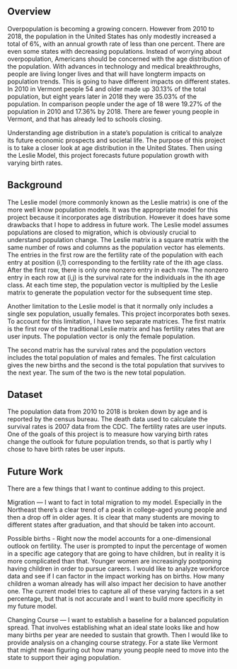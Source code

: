 ## Overview

Overpopulation is becoming a growing concern. However from 2010 to 2018, the population in the United States has only modestly increased a total of 6%, with an annual growth rate of less than one percent. 
There are even some states with decreasing populations. Instead of worrying about overpopulation, Americans should be concerned with the age distribution of the population. With advances in technology and medical breakthroughs, people are living longer lives and that will have longterm impacts on population trends. 
This is going to have different impacts on different states. In 2010 in Vermont people 54 and older made up 30.13% of the total population, but eight years later in 2018 they were 35.03% of the population. 
In comparison people under the age of 18 were 19.27% of the population in 2010 and 17.36% by 2018. There are fewer young people in Vermont, and that has already led to schools closing. 

Understanding age distribution in a state’s population is critical to analyze its future economic prospects and societal life. The purpose of this project is to take a closer look at age distribution in the United States. 
Then using the Leslie Model, this project forecasts future population growth with varying birth rates. 

## Background
The Leslie model (more commonly known as the Leslie matrix) is one of the more well know population models. 
It was the appropriate model for this project because it incorporates age distribution. However it does have some drawbacks that I hope to address in future work. 
The Leslie model assumes populations are closed to migration, which is obviously crucial to understand population change. 
The Leslie matrix is a square matrix with the same number of rows and columns as the population vector has elements. 
The entries in the first row are the fertility rate of the population with each entry at position (i,1) corresponding to the fertility rate of the ith age class. 
After the first row, there is only one nonzero entry in each row. The nonzero entry in each row at (i,j) is the survival rate for the individuals in the ith age class. 
At each time step, the population vector is multiplied by the Leslie matrix to generate the population vector for the subsequent time step.

Another limitation to the Leslie model is that it normally only includes a single sex population, usually females. 
This project incorporates both sexes. To account for this limitation, I have two separate matrices. 
The first matrix is the first row of the traditional Leslie matrix and has fertility rates that are user inputs. 
The population vector is only the female population. 

The second matrix has the survival rates and the population vectors includes the total population of males and females. 
The first calculation gives the new births and the second is the total population that survives to the next year.
The sum of the two is the new total population. 

## Dataset
The population data from 2010 to 2018 is broken down by age and is reported by the census bureau. 
The death data used to calculate the survival rates is 2007 data from the CDC. The fertility rates are user inputs. 
One of the goals of this project is to measure how varying birth rates change the outlook for future population trends, so that is partly why I chose to have birth rates be user inputs.

## Future Work
There are a few things that I want to continue adding to this project. 

Migration — I want to fact in total migration to my model. 
Especially in the Northeast there’s a clear trend of a peak in college-aged young people and then a drop off in older ages. 
It is clear that many students are moving to different states after graduation, and that should be taken into account. 

Possible births - Right now the model accounts for a one-dimensional outlook on fertility. The user is prompted to input the percentage
of women in a specific age category that are going to have children, but in reality it is more complicated than that. 
Younger women are increasingly postponing having children in order to pursue careers. I would like to analyze workforce data and see 
if I can factor in the impact working has on births. How many children a woman already has will also impact her decision to have another one.
The current model tries to capture all of these varying factors in a set percentage, but that is not accurate and I want to build more
specificity in my future model.


Changing Course — I want to establish a baseline for a balanced population spread. 
That involves establishing what an ideal state looks like and how many births per year are needed to sustain that growth.
Then I would like to provide analysis on a changing course strategy. For a state like Vermont that might mean figuring out how
many young people need to move into the state to support their aging population. 
